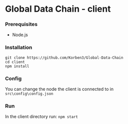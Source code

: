 # Global Data Chain - client

### Prerequisites

- Node.js

### Installation

```
git clone https://github.com/Korben3/Global-Data-Chain
cd client
npm install
```

### Config

You can change the node the client is connected to in `src\config\config.json`

### Run

In the client directory run: `npm start`

